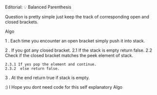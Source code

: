 Editorial: 💡 Balanced Parenthesis

Question is pretty simple just keep the track of corresponding open and closed brackets.

Algo

1 . Each time you encounter an open bracket simply push it 		into stack.

2 . If you got any closed bracket.
	2.1 If the stack is empty return false.
	2.2 Check if the closed bracket matches the peek element of stack.

    2.3.1 If yes pop the element and continue.   
    2.3.2  else return false.
3 . At the end return true if stack is empty.

:) I Hope you dont need code for this self explanatory Algo